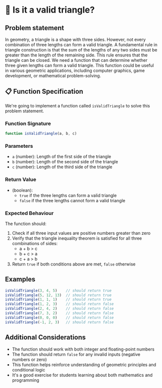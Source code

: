 # 📐 Is it a valid triangle?

## Problem statement

In geometry, a triangle is a shape with three sides. However, not every combination of three lengths can form a valid triangle. A fundamental rule in triangle construction is that the sum of the lengths of any two sides must be greater than the length of the remaining side. This rule ensures that the triangle can be closed. We need a function that can determine whether three given lengths can form a valid triangle. This function could be useful in various geometric applications, including computer graphics, game development, or mathematical problem-solving.

## 📋 Function Specification

We're going to implement a function called `isValidTriangle` to solve this problem statement.

### Function Signature
```javascript
function isValidTriangle(a, b, c)
```

### Parameters
- `a` (number): Length of the first side of the triangle
- `b` (number): Length of the second side of the triangle
- `c` (number): Length of the third side of the triangle

### Return Value
- (boolean): 
  - `true` if the three lengths can form a valid triangle
  - `false` if the three lengths cannot form a valid triangle

### Expected Behaviour
The function should:

1. Check if all three input values are positive numbers greater than zero
2. Verify that the triangle inequality theorem is satisfied for all three combinations of sides:
   - a + b > c
   - b + c > a
   - c + a > b
3. Return `true` if both conditions above are met, `false` otherwise

## Examples
```javascript
isValidTriangle(3, 4, 5)    // should return true
isValidTriangle(5, 12, 13)  // should return true
isValidTriangle(1, 1, 1)    // should return true
isValidTriangle(1, 2, 3)    // should return false
isValidTriangle(2, 4, 2)    // should return false
isValidTriangle(7, 3, 2)    // should return false
isValidTriangle(0, 0, 0)    // should return false
isValidTriangle(-1, 2, 3)   // should return false
```

## Additional Considerations
- The function should work with both integer and floating-point numbers
- The function should return `false` for any invalid inputs (negative numbers or zero)
- This function helps reinforce understanding of geometric principles and conditional logic
- It's a good exercise for students learning about both mathematics and programming